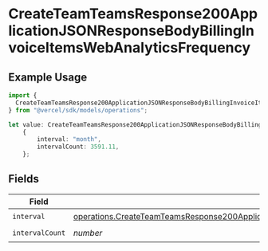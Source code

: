 # CreateTeamTeamsResponse200ApplicationJSONResponseBodyBillingInvoiceItemsWebAnalyticsFrequency

## Example Usage

```typescript
import {
  CreateTeamTeamsResponse200ApplicationJSONResponseBodyBillingInvoiceItemsWebAnalyticsFrequency,
} from "@vercel/sdk/models/operations";

let value: CreateTeamTeamsResponse200ApplicationJSONResponseBodyBillingInvoiceItemsWebAnalyticsFrequency =
    {
        interval: "month",
        intervalCount: 3591.11,
    };
```

## Fields

| Field                                                                                                                                                                                                                              | Type                                                                                                                                                                                                                               | Required                                                                                                                                                                                                                           | Description                                                                                                                                                                                                                        |
| ---------------------------------------------------------------------------------------------------------------------------------------------------------------------------------------------------------------------------------- | ---------------------------------------------------------------------------------------------------------------------------------------------------------------------------------------------------------------------------------- | ---------------------------------------------------------------------------------------------------------------------------------------------------------------------------------------------------------------------------------- | ---------------------------------------------------------------------------------------------------------------------------------------------------------------------------------------------------------------------------------- |
| `interval`                                                                                                                                                                                                                         | [operations.CreateTeamTeamsResponse200ApplicationJSONResponseBodyBillingInvoiceItemsWebAnalyticsInterval](../../models/operations/createteamteamsresponse200applicationjsonresponsebodybillinginvoiceitemswebanalyticsinterval.md) | :heavy_check_mark:                                                                                                                                                                                                                 | N/A                                                                                                                                                                                                                                |
| `intervalCount`                                                                                                                                                                                                                    | *number*                                                                                                                                                                                                                           | :heavy_check_mark:                                                                                                                                                                                                                 | N/A                                                                                                                                                                                                                                |